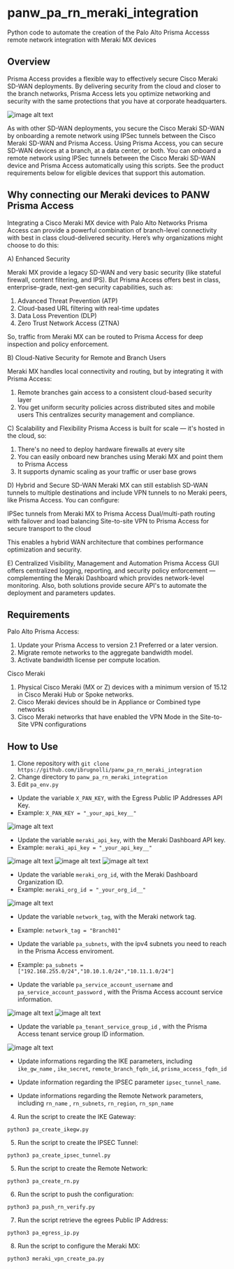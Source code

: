 # panw_pa_rn_meraki_integration
Python code to automate the creation of the Palo Alto Prisma Accesss remote network integration with Meraki MX devices

## Overview

Prisma Access provides a flexible way to effectively secure Cisco Meraki SD-WAN deployments. By delivering security from the cloud and closer to the branch networks, Prisma Access lets you optimize networking and security with the same protections that you have at corporate headquarters.

![image alt text](images/scr01.png)

As with other SD-WAN deployments, you secure the Cisco Meraki SD-WAN by onboarding a remote network using IPSec tunnels between the Cisco Meraki SD-WAN and Prisma Access. Using Prisma Access, you can secure SD-WAN devices at a branch, at a data center, or both. You can onboard a remote network using IPSec tunnels between the Cisco Meraki SD-WAN device and Prisma Access automatically using this scripts. See the product requirements below for eligible devices that support this automation. 

## Why connecting our Meraki devices to PANW Prisma Access

Integrating a Cisco Meraki MX device with Palo Alto Networks Prisma Access can provide a powerful combination of branch-level connectivity with best in class cloud-delivered security. Here’s why organizations might choose to do this:

A) Enhanced Security 

Meraki MX provide a legacy SD-WAN and very basic security (like stateful firewall, content filtering, and IPS). But Prisma Access offers best in class, enterprise-grade, next-gen security capabilities, such as:

1. Advanced Threat Prevention (ATP)
2. Cloud-based URL filtering with real-time updates
3. Data Loss Prevention (DLP)
4. Zero Trust Network Access (ZTNA)

So, traffic from Meraki MX can be routed to Prisma Access for deep inspection and policy enforcement.


B) Cloud-Native Security for Remote and Branch Users

Meraki MX handles local connectivity and routing, but by integrating it with Prisma Access:

1. Remote branches gain access to a consistent cloud-based security layer
2. You get uniform security policies across distributed sites and mobile users
This centralizes security management and compliance.

C) Scalability and Flexibility
Prisma Access is built for scale — it's hosted in the cloud, so:
1. There's no need to deploy hardware firewalls at every site
2. You can easily onboard new branches using Meraki MX and point them to Prisma Access
3. It supports dynamic scaling as your traffic or user base grows

D) Hybrid and Secure SD-WAN
Meraki MX can still establish SD-WAN tunnels to multiple destinations and include VPN tunnels to no Meraki peers, like Prisma Access. You can configure:

IPSec tunnels from Meraki MX to Prisma Access
Dual/multi-path routing with failover and load balancing
Site-to-site VPN to Prisma Access for secure transport to the cloud

This enables a hybrid WAN architecture that combines performance optimization and security.

E) Centralized Visibility, Management and Automation
Prisma Access GUI offers centralized logging, reporting, and security policy enforcement — complementing the Meraki Dashboard which provides network-level monitoring.
Also, both solutions provide secure API's to automate the deployment and parameters updates.

## Requirements

Palo Alto Prisma Access:
1) Update your Prisma Access to version 2.1 Preferred or a later version.
2) Migrate remote networks to the aggregate bandwidth model.
3) Activate bandwidth license per compute location.

Cisco Meraki
1) Physical Cisco Meraki (MX or Z) devices with a minimum version of 15.12 in Cisco Meraki Hub or Spoke networks.
2) Cisco Meraki devices should be in Appliance or Combined type networks
3) Cisco Meraki networks that have enabled the VPN Mode in the Site-to-Site VPN configurations

## How to Use

1. Clone repository with `git clone https://github.com/ibrugnolli/panw_pa_rn_meraki_integration`
2. Change directory to `panw_pa_rn_meraki_integration`
3. Edit `pa_env.py`
* Update the variable `X_PAN_KEY`, with the Egress Public IP Addresses API Key.
* Example: `X_PAN_KEY = "_your_api_key__"`
  
![image alt text](images/scr05.png)

* Update the variable `meraki_api_key`, with the Meraki Dashboard API key.
* Example: `meraki_api_key = "_your_api_key__"`
  
![image alt text](images/scr02.png)
![image alt text](images/scr03.png)
![image alt text](images/scr04.png)

* Update the variable `meraki_org_id`, with the Meraki Dashboard Organization ID.
* Example: `meraki_org_id = "_your_org_id__"`

![image alt text](images/scr06.png)

* Update the variable `network_tag`, with the Meraki network tag.
* Example: `network_tag = "Branch01"`

* Update the variable `pa_subnets`, with the ipv4 subnets you need to reach in the Prisma Access enviroment.
* Example: `pa_subnets = ["192.168.255.0/24","10.10.1.0/24","10.11.1.0/24"]`


* Update the variable `pa_service_account_username` and `pa_service_account_password` , with the Prisma Access account service information.

![image alt text](images/scr07.png)
![image alt text](images/scr08.png)

* Update the variable `pa_tenant_service_group_id` , with the Prisma Access tenant service group ID information.

![image alt text](images/scr09.png)

* Update informations regarding the IKE parameters, including `ike_gw_name` , `ike_secret`, `remote_branch_fqdn_id`, `prisma_access_fqdn_id`

* Update information regarding the IPSEC parameter `ipsec_tunnel_name`.

* Update informations regarding the Remote Network parameters, including `rn_name` , `rn_subnets`, `rn_region`, `rn_spn_name`

4. Run the script to create the IKE Gateway:
```
python3 pa_create_ikegw.py
```

5. Run the script to create the IPSEC Tunnel:
```
python3 pa_create_ipsec_tunnel.py
```

5. Run the script to create the Remote Network:
```
python3 pa_create_rn.py
```

6. Run the script to push the configuration:
```
python3 pa_push_rn_verify.py
```

7. Run the script retrieve the egrees Public IP Address:
```
python3 pa_egress_ip.py
```

8. Run the script to configure the Meraki MX:
```
python3 meraki_vpn_create_pa.py
```


